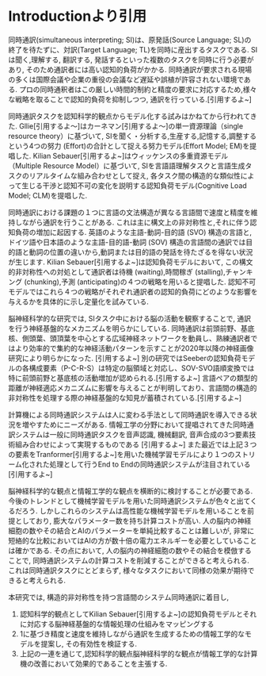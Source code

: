 # Introductionより引用

同時通訳(simultaneous interpreting; SI)は、原発話(Source Language; SL)の終了を待たずに、対訳(Target Language; TL)を同時に産出するタスクである.
SIは聞く,理解する, 翻訳する, 発話するといった複数のタスクを同時に行う必要があり, そのため通訳者には高い認知的負荷がかかる. 
同時通訳が要求される現場の多くは国際会議や企業の重役の会議など遅延や誤植が許容されない環境である.
プロの同時通釈者はこの厳しい時間的制約と精度の要求に対応するため,様々な戦略を取ることで認知的負荷を抑制しつつ, 通訳を行っている.[引用するよ~]

同時通訳タスクを認知科学的観点からモデル化する試みはかねてから行われてきた.
Gllie[引用するよ〜]はカーネマン[引用するよ〜]の単一資源理論（single resource theory）に基づいて, SIを聞く・分析する,生産する,記憶する,調整するという4つの努力 (Effort)の合計として捉える努力モデル(Effort Model; EM)を提唱した.
Kilian Sebauer[引用するよ~]はウィッケンスの多重資源モデル（Multiple Resource Model）に基づいて, SIを言語語理解タスクと言語生成タスクのリアルタイムな組み合わせとして捉え, 各タスク間の構造的な類似性によって生じる干渉と認知不可の変化を説明する認知負荷モデル(Cognitive Load Model; CLM)を提唱した.

同時通訳における課題の１つに言語の文法構造が異なる言語間で速度と精度を維持しながら通訳を行うことがある.
これは主に構文上の非対称性と,それに伴う認知負荷の増加に起因する.
英語のような主語-動詞-目的語 (SVO) 構造の言語と, ドイツ語や日本語のような主語-目的語-動詞 (SOV) 構造の言語間の通訳では目的語と動詞の位置の違いから,動詞または目的語の発話を待たざるを得ない状況が生じます.
Kilian Sebauer[引用するよ~]は認知負荷モデルにおいて, この構文的非対称性への対処として通訳者は待機 (waiting),時間稼ぎ (stalling),チャンキング (chunking),予測 (anticipating)の４つの戦略を用いると提唱した.
認知不可モデルではこれら４つの戦略がそれぞれ通訳者の認知的負荷にどのような影響を与えるかを具体的に示し定量化を試みている.

脳神経科学的な研究では, SIタスク中における脳の活動を観察することで, 通訳を行う神経基盤的なメカニズムを明らかにしている.
同時通訳は前頭前野、基底核、側頭葉、頭頂葉を中心とする広域神経ネットワークを動員し、熟練通訳者ではより効率的で集約的な神経活動パターンを示すことが2020年以降の神経画像研究により明らかになった. [引用するよ~]
別の研究ではSeeberの認知負荷モデルの各構成要素（P-C-R-S）は特定の脳領域と対応し、SOV-SVO語順変換では特に前頭前野と基底核の活動増加が認められる.[引用するよ~]
言語ペアの類型的距離が神経適応メカニズムに影響を与えることが判明しており、言語間の構造的非対称性を処理する際の神経基盤的な知見が蓄積されている.[引用するよ~]

計算機による同時通訳システムは人に変わる手法として同時通訳を導入できる状況を増やすためにニーズがある.
情報工学の分野において提唱されてきた同時通訳システムは一般に同時通訳タスクを音声認識, 機械翻訳, 音声合成の3つ要素技術組み合わせによって実現するものである [引用するよ~]
また最近では上記３つの要素をTranformer[引用するよ~]を用いた機械学習モデルにより１つのストリーム化された処理として行うEnd to Endの同時通訳システムが注目されている [引用するよ~]


脳神経科学的な観点と情報工学的な観点を横断的に検討することが必要である.
今後のトレンドとして機械学習モデルを用いた同時通訳システムが色々と出てくるだろう.
しかしこれらのシステムは高性能な機械学習モデルを用いることを前提としており, 膨大なパラメーター数を持ち計算コストが高い.
人の脳内の神経細胞の数やその結合とAIのパラメーターを単純比較することは難しいが, 非常に短絡的な比較においてはAIの方が数十倍の電力エネルギーを必要としていることは確かである.
その点において, 人の脳内の神経細胞の数やその結合を模倣することで, 同時通訳システムの計算コストを削減することができると考えられる.
これは同時通訳タスクにとどまらず, 様々なタスクにおいて同様の効果が期待できると考えられる.

本研究では, 構造的非対称性を持つ言語間のシステム同時通訳に着目し, 
1. 認知科学的観点としてKilian Sebauer[引用するよ~]の認知負荷モデルとそれに対応する脳神経基盤的な情報処理の仕組みをマッピングする
2. 1に基づき精度と速度を維持しながら通訳を生成するための情報工学的なモデルを提案し, その有効性を検証する.
3. 上記の一連を通じて,認知科学的観点脳神経科学的な観点が情報工学的な計算機の改善において効果的であることを主張する.
